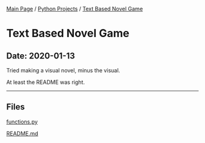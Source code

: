 [Main Page](/) / [Python Projects](/python) / [Text Based Novel Game](/python/2020-01-13_Text_Based_Novel_Game)

# Text Based Novel Game

## Date: 2020-01-13

Tried making a visual novel, minus the visual.

At least the README was right.

-----

## Files

[functions.py](functions.py)

[README.md](README.md)